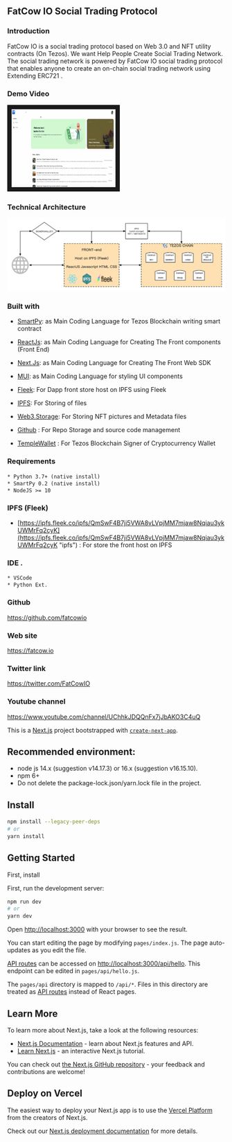 ## FatCow IO Social Trading Protocol


### Introduction
FatCow IO is a social trading protocol based on Web 3.0 and NFT utility contracts (On Tezos). We want Help People Create
Social Trading Network.
The social trading network is powered by FatCow IO social trading protocol that enables anyone to create an on-chain social trading network using Extending ERC721 .

###  Demo Video
<a href="https://www.youtube.com/watch?v=TjAs-bi5zcM" target="_blank">
 <img src="https://github.com/wanxiang-blockchain/2022-WX-Blockchain-Fall-Hackathon-FatCow/raw/main/images/fatcowdemo.jpg" alt="Watch the video" width="240" height="180" border="10" />
</a>

###  Technical Architecture
<p align="center">
  <img src="https://github.com/wanxiang-blockchain/2022-WX-Blockchain-Fall-Hackathon-FatCow/raw/main/images/fatcowio.png" style="width:1300px";>
</p>

### Built with
- [SmartPy](https://smartpy.io/ "Solidity"): as Main Coding Language for Tezos Blockchain writing smart contract

- [ReactJs](https://reactjs.org/ "React Js"): as Main Coding Language for Creating The Front components (Front End)

- [Next.Js](https://nextjs.org/ "Next.Js"): as Main Coding Language for Creating The Front Web SDK 

- [MUI](https://mui.com/ "Mui"): as Main Coding Language for styling UI components

- [Fleek](https://fleek.co/ "Fleek"): For Dapp front store host on IPFS using Fleek

- [IPFS](https://ipfs.tech/ "IPFS"): For Storing of files

- [Web3.Storage](https://web3.storage/ "Web3 Storage"): For Storing NFT pictures and Metadata files

- [Github](https://github.com/ "Github") : For Repo Storage and source code management

- [TempleWallet](https://templewallet.com/ "templewallet") : For Tezos Blockchain Signer of Cryptocurrency Wallet

###  Requirements
	* Python 3.7+ (native install)
	* SmartPy 0.2 (native install)
    * NodeJS >= 10

### IPFS (Fleek)
- [https://ipfs.fleek.co/ipfs/QmSwF4B7ji5VWA8vLVpjMM7mjaw8Nqiau3ykUWMrFq2cyK](https://ipfs.fleek.co/ipfs/QmSwF4B7ji5VWA8vLVpjMM7mjaw8Nqiau3ykUWMrFq2cyK "ipfs") : For store the front host on IPFS



###  IDE .
	* VSCode
    * Python Ext.


### Github
https://github.com/fatcowio

### Web site
https://fatcow.io

### Twitter link
https://twitter.com/FatCowIO

### Youtube channel
https://www.youtube.com/channel/UChhkJDQQnFx7jJbAKO3C4uQ





This is a [Next.js](https://nextjs.org/) project bootstrapped with [`create-next-app`](https://github.com/vercel/next.js/tree/canary/packages/create-next-app).

## Recommended environment:

- node js 14.x (suggestion v14.17.3) or 16.x (suggestion v16.15.10).
- npm 6+
- Do not delete the package-lock.json/yarn.lock file in the project.

## Install

```bash
npm install --legacy-peer-deps
# or
yarn install
```

## Getting Started

First, install

First, run the development server:

```bash
npm run dev
# or
yarn dev
```

Open [http://localhost:3000](http://localhost:3000) with your browser to see the result.

You can start editing the page by modifying `pages/index.js`. The page auto-updates as you edit the file.

[API routes](https://nextjs.org/docs/api-routes/introduction) can be accessed on [http://localhost:3000/api/hello](http://localhost:3000/api/hello). This endpoint can be edited in `pages/api/hello.js`.

The `pages/api` directory is mapped to `/api/*`. Files in this directory are treated as [API routes](https://nextjs.org/docs/api-routes/introduction) instead of React pages.

## Learn More

To learn more about Next.js, take a look at the following resources:

- [Next.js Documentation](https://nextjs.org/docs) - learn about Next.js features and API.
- [Learn Next.js](https://nextjs.org/learn) - an interactive Next.js tutorial.

You can check out [the Next.js GitHub repository](https://github.com/vercel/next.js/) - your feedback and contributions are welcome!

## Deploy on Vercel

The easiest way to deploy your Next.js app is to use the [Vercel Platform](https://vercel.com/new?utm_medium=default-template&filter=next.js&utm_source=create-next-app&utm_campaign=create-next-app-readme) from the creators of Next.js.

Check out our [Next.js deployment documentation](https://nextjs.org/docs/deployment) for more details.

